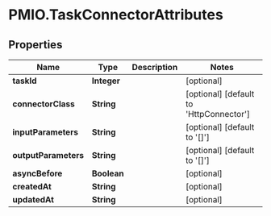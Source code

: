 # PMIO.TaskConnectorAttributes

## Properties
Name | Type | Description | Notes
------------ | ------------- | ------------- | -------------
**taskId** | **Integer** |  | [optional] 
**connectorClass** | **String** |  | [optional] [default to &#39;HttpConnector&#39;]
**inputParameters** | **String** |  | [optional] [default to &#39;[]&#39;]
**outputParameters** | **String** |  | [optional] [default to &#39;[]&#39;]
**asyncBefore** | **Boolean** |  | [optional] 
**createdAt** | **String** |  | [optional] 
**updatedAt** | **String** |  | [optional] 


